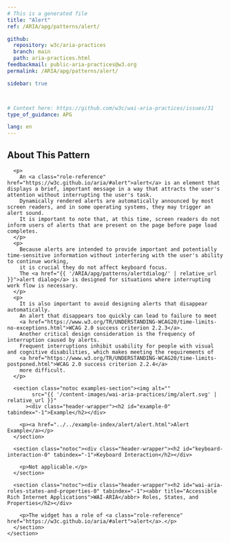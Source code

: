 ```yaml
---
# This is a generated file
title: "Alert"
ref: /ARIA/apg/patterns/alert/

github:
  repository: w3c/aria-practices
  branch: main
  path: aria-practices.html
feedbackmail: public-aria-practices@w3.org
permalink: /ARIA/apg/patterns/alert/

sidebar: true



# Context here: https://github.com/w3c/wai-aria-practices/issues/31
type_of_guidance: APG

lang: en
---
```



<link 
  rel="stylesheet"
  href="{{ '/content-assets/wai-aria-practices/styles.css' | relative_url }}"
>
<!-- Code highlighting styles -->
<link 
  rel="stylesheet"
  href="{{ '/ARIA/apg/example-index/css/github.css' | relative_url }}"
>

<script>
const addBodyClass = "pattern-page";
const enableSidebar = true;
if (addBodyClass) document.body.classList.add(addBodyClass);
if (enableSidebar) document.body.classList.add('has-sidebar');
</script>
    
<div>
<section class="widget" id="alert"><h2 id="about-this-pattern" tabindex="-1">About This Pattern</h2><div class="header-wrapper"></div>
      
      <p>
        An <a class="role-reference" href="https://w3c.github.io/aria/#alert">alert</a> is an element that displays a brief, important message in a way that attracts the user's attention without interrupting the user's task.
        Dynamically rendered alerts are automatically announced by most screen readers, and in some operating systems, they may trigger an alert sound.
        It is important to note that, at this time, screen readers do not inform users of alerts that are present on the page before page load completes.
      </p>
      <p>
        Because alerts are intended to provide important and potentially time-sensitive information without interfering with the user's ability to continue working,
        it is crucial they do not affect keyboard focus.
        The <a href="{{ '/ARIA/apg/patterns/alertdialog/' | relative_url }}">alert dialog</a> is designed for situations where interrupting work flow is necessary.
      </p>
      <p>
        It is also important to avoid designing alerts that disappear automatically.
        An alert that disappears too quickly can lead to failure to meet
        <a href="https://www.w3.org/TR/UNDERSTANDING-WCAG20/time-limits-no-exceptions.html">WCAG 2.0 success criterion 2.2.3</a>.
        Another critical design consideration is the frequency of interruption caused by alerts.
        Frequent interruptions inhibit usability for people with visual and cognitive disabilities, which makes meeting the requirements of
        <a href="https://www.w3.org/TR/UNDERSTANDING-WCAG20/time-limits-postponed.html">WCAG 2.0 success criterion 2.2.4</a>
        more difficult.
      </p>

      <section class="notoc examples-section"><img alt="" 
            src="{{ '/content-images/wai-aria-practices/img/alert.svg' | relative_url }}"
          ><div class="header-wrapper"><h2 id="example-0" tabindex="-1">Example</h2></div>
        
        <p><a href="../../example-index/alert/alert.html">Alert Example</a></p>
      </section>

      <section class="notoc"><div class="header-wrapper"><h2 id="keyboard-interaction-0" tabindex="-1">Keyboard Interaction</h2></div>
        
        <p>Not applicable.</p>
      </section>

      <section class="notoc"><div class="header-wrapper"><h2 id="wai-aria-roles-states-and-properties-0" tabindex="-1"><abbr title="Accessible Rich Internet Applications">WAI-ARIA</abbr> Roles, States, and Properties</h2></div>
        
        <p>The widget has a role of <a class="role-reference" href="https://w3c.github.io/aria/#alert">alert</a>.</p>
      </section>
    </section>
</div>
<script 
  src="{{ '/ARIA/apg/example-index/js/skipto.js' | relative_url }}"
></script>
